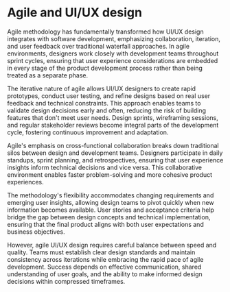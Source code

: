 # Agile and UI/UX design

Agile methodology has fundamentally transformed how UI/UX design integrates with software development, emphasizing collaboration, iteration, and user feedback over traditional waterfall approaches. In agile environments, designers work closely with development teams throughout sprint cycles, ensuring that user experience considerations are embedded in every stage of the product development process rather than being treated as a separate phase.

The iterative nature of agile allows UI/UX designers to create rapid prototypes, conduct user testing, and refine designs based on real user feedback and technical constraints. This approach enables teams to validate design decisions early and often, reducing the risk of building features that don't meet user needs. Design sprints, wireframing sessions, and regular stakeholder reviews become integral parts of the development cycle, fostering continuous improvement and adaptation.

Agile's emphasis on cross-functional collaboration breaks down traditional silos between design and development teams. Designers participate in daily standups, sprint planning, and retrospectives, ensuring that user experience insights inform technical decisions and vice versa. This collaborative environment enables faster problem-solving and more cohesive product experiences.

The methodology's flexibility accommodates changing requirements and emerging user insights, allowing design teams to pivot quickly when new information becomes available. User stories and acceptance criteria help bridge the gap between design concepts and technical implementation, ensuring that the final product aligns with both user expectations and business objectives.

However, agile UI/UX design requires careful balance between speed and quality. Teams must establish clear design standards and maintain consistency across iterations while embracing the rapid pace of agile development. Success depends on effective communication, shared understanding of user goals, and the ability to make informed design decisions within compressed timeframes.
